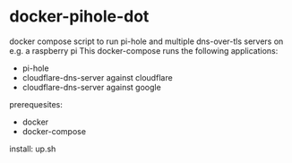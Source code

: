# docker-pihole-dot
docker compose script to run pi-hole and multiple dns-over-tls servers on e.g. a raspberry pi
This docker-compose runs the following applications:
 - pi-hole
 - cloudflare-dns-server against cloudflare
 - cloudflare-dns-server against google

prerequesites:
  - docker
  - docker-compose

install:
 up.sh
